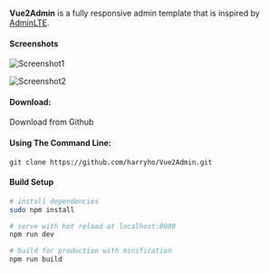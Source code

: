 **Vue2Admin** is a fully responsive admin template that is inspired by [AdminLTE](https://almsaeedstudio.com). 

#### Screenshots

![Screenshot1](https://github.com/harryho/Vue2Admin/blob/master/static/img/vue2admin_screenshot1.png)

![Screenshot2](https://github.com/harryho/Vue2Admin/blob/master/static/img/vue2admin_screenshot2.png)

#### Download:

Download from Github

#### Using The Command Line:

```
git clone https://github.com/harryho/Vue2Admin.git
```


#### Build Setup

``` bash
# install dependencies
sudo npm install

# serve with hot reload at localhost:8080
npm run dev

# build for production with minification
npm run build
```

